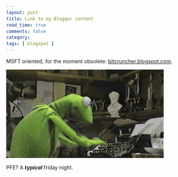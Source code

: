 ```yaml
---
layout: post
title: Link to my Blogger content
read_time: true  
comments: false
category:
tags: [ blogspot ]
---
```


MSFT oriented, for the moment obsolete: [bitcruncher.blogspot.com](https://bitcruncher.blogspot.com).

![PFE? A typical friday night](/assets/kermit.gif)

PFE? A ***typical*** friday night.
